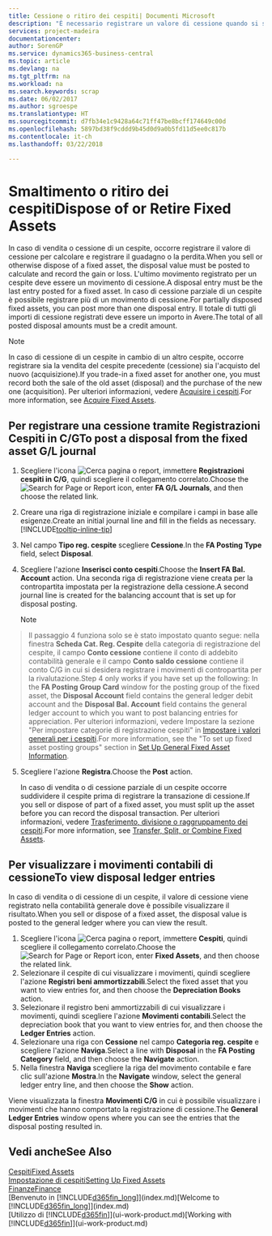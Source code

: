 ```yaml
---
title: Cessione o ritiro dei cespiti| Documenti Microsoft
description: "È necessario registrare un valore di cessione quando si scarta, si vende o si ritira un cespite."
services: project-madeira
documentationcenter: 
author: SorenGP
ms.service: dynamics365-business-central
ms.topic: article
ms.devlang: na
ms.tgt_pltfrm: na
ms.workload: na
ms.search.keywords: scrap
ms.date: 06/02/2017
ms.author: sgroespe
ms.translationtype: HT
ms.sourcegitcommit: d7fb34e1c9428a64c71ff47be8bcff174649c00d
ms.openlocfilehash: 5897bd38f9cddd9b45d0d9a0b5fd11d5ee0c817b
ms.contentlocale: it-ch
ms.lasthandoff: 03/22/2018

---
```

# <a name="dispose-of-or-retire-fixed-assets"></a><span data-ttu-id="36b82-103">Smaltimento o ritiro dei cespiti</span><span class="sxs-lookup"><span data-stu-id="36b82-103">Dispose of or Retire Fixed Assets</span></span>
<span data-ttu-id="36b82-104">In caso di vendita o cessione di un cespite, occorre registrare il valore di cessione per calcolare e registrare il guadagno o la perdita.</span><span class="sxs-lookup"><span data-stu-id="36b82-104">When you sell or otherwise dispose of a fixed asset, the disposal value must be posted to calculate and record the gain or loss.</span></span> <span data-ttu-id="36b82-105">L'ultimo movimento registrato per un cespite deve essere un movimento di cessione.</span><span class="sxs-lookup"><span data-stu-id="36b82-105">A disposal entry must be the last entry posted for a fixed asset.</span></span> <span data-ttu-id="36b82-106">In caso di cessione parziale di un cespite è possibile registrare più di un movimento di cessione.</span><span class="sxs-lookup"><span data-stu-id="36b82-106">For partially disposed fixed assets, you can post more than one disposal entry.</span></span> <span data-ttu-id="36b82-107">Il totale di tutti gli importi di cessione registrati deve essere un importo in Avere.</span><span class="sxs-lookup"><span data-stu-id="36b82-107">The total of all posted disposal amounts must be a credit amount.</span></span>  

> [!NOTE]  
>   <span data-ttu-id="36b82-108">In caso di cessione di un cespite in cambio di un altro cespite, occorre registrare sia la vendita del cespite precedente (cessione) sia l'acquisto del nuovo (acquisizione).</span><span class="sxs-lookup"><span data-stu-id="36b82-108">If you trade-in a fixed asset for another one, you must record both the sale of the old asset (disposal) and the purchase of the new one (acquisition).</span></span> <span data-ttu-id="36b82-109">Per ulteriori informazioni, vedere [Acquisire i cespiti](fa-how-acquire.md).</span><span class="sxs-lookup"><span data-stu-id="36b82-109">For more information, see [Acquire Fixed Assets](fa-how-acquire.md).</span></span>  

## <a name="to-post-a-disposal-from-the-fixed-asset-gl-journal"></a><span data-ttu-id="36b82-110">Per registrare una cessione tramite Registrazioni Cespiti in C/G</span><span class="sxs-lookup"><span data-stu-id="36b82-110">To post a disposal from the fixed asset G/L journal</span></span>
1. <span data-ttu-id="36b82-111">Scegliere l'icona ![Cerca pagina o report](media/ui-search/search_small.png "icona Cerca pagina o report"), immettere **Registrazioni cespiti in C/G**, quindi scegliere il collegamento correlato.</span><span class="sxs-lookup"><span data-stu-id="36b82-111">Choose the ![Search for Page or Report](media/ui-search/search_small.png "Search for Page or Report icon") icon, enter **FA G/L Journals**, and then choose the related link.</span></span>  
2. <span data-ttu-id="36b82-112">Creare una riga di registrazione iniziale e compilare i campi in base alle esigenze.</span><span class="sxs-lookup"><span data-stu-id="36b82-112">Create an initial journal line and fill in the fields as necessary.</span></span> [!INCLUDE[tooltip-inline-tip](includes/tooltip-inline-tip_md.md)]  
3. <span data-ttu-id="36b82-113">Nel campo **Tipo reg. cespite** scegliere **Cessione**.</span><span class="sxs-lookup"><span data-stu-id="36b82-113">In the **FA Posting Type** field, select **Disposal**.</span></span>  
4. <span data-ttu-id="36b82-114">Scegliere l'azione **Inserisci conto cespiti**.</span><span class="sxs-lookup"><span data-stu-id="36b82-114">Choose the **Insert FA Bal. Account** action.</span></span> <span data-ttu-id="36b82-115">Una seconda riga di registrazione viene creata per la contropartita impostata per la registrazione della cessione.</span><span class="sxs-lookup"><span data-stu-id="36b82-115">A second journal line is created for the balancing account that is set up for disposal posting.</span></span>  

    > [!NOTE]  
>   <span data-ttu-id="36b82-116">Il passaggio 4 funziona solo se è stato impostato quanto segue: nella finestra **Scheda Cat. Reg. Cespite** della categoria di registrazione del cespite, il campo **Conto cessione** contiene il conto di addebito contabilità generale e il campo **Conto saldo cessione** contiene il conto C/G in cui si desidera registrare i movimenti di contropartita per la rivalutazione.</span><span class="sxs-lookup"><span data-stu-id="36b82-116">Step 4 only works if you have set up the following: In the **FA Posting Group Card** window for the posting group of the fixed asset, the **Disposal Account** field contains the general ledger debit account and the **Disposal Bal. Account** field contains the general ledger account to which you want to post balancing entries for appreciation.</span></span> <span data-ttu-id="36b82-117">Per ulteriori informazioni, vedere Impostare la sezione "Per impostare categorie di registrazione cespiti" in [Impostare i valori generali per i cespiti](fa-how-setup-general.md).</span><span class="sxs-lookup"><span data-stu-id="36b82-117">For more information, see the "To set up fixed asset posting groups" section in [Set Up General Fixed Asset Information](fa-how-setup-general.md).</span></span>  
5. <span data-ttu-id="36b82-118">Scegliere l'azione **Registra**.</span><span class="sxs-lookup"><span data-stu-id="36b82-118">Choose the **Post** action.</span></span>  

    <span data-ttu-id="36b82-119">In caso di vendita o di cessione parziale di un cespite occorre suddividere il cespite prima di registrare la transazione di cessione.</span><span class="sxs-lookup"><span data-stu-id="36b82-119">If you sell or dispose of part of a fixed asset, you must split up the asset before you can record the disposal transaction.</span></span> <span data-ttu-id="36b82-120">Per ulteriori informazioni, vedere [Trasferimento, divisione o raggruppamento dei cespiti](fa-how-trans-split-combine.md).</span><span class="sxs-lookup"><span data-stu-id="36b82-120">For more information, see [Transfer, Split, or Combine Fixed Assets](fa-how-trans-split-combine.md).</span></span>  

## <a name="to-view-disposal-ledger-entries"></a><span data-ttu-id="36b82-121">Per visualizzare i movimenti contabili di cessione</span><span class="sxs-lookup"><span data-stu-id="36b82-121">To view disposal ledger entries</span></span>
<span data-ttu-id="36b82-122">In caso di vendita o di cessione di un cespite, il valore di cessione viene registrato nella contabilità generale dove è possibile visualizzare il risultato.</span><span class="sxs-lookup"><span data-stu-id="36b82-122">When you sell or dispose of a fixed asset, the disposal value is posted to the general ledger where you can view the result.</span></span>  

1. <span data-ttu-id="36b82-123">Scegliere l'icona ![Cerca pagina o report](media/ui-search/search_small.png "icona Cerca pagina o report"), immettere **Cespiti**, quindi scegliere il collegamento correlato.</span><span class="sxs-lookup"><span data-stu-id="36b82-123">Choose the ![Search for Page or Report](media/ui-search/search_small.png "Search for Page or Report icon") icon, enter **Fixed Assets**, and then choose the related link.</span></span>  
2. <span data-ttu-id="36b82-124">Selezionare il cespite di cui visualizzare i movimenti, quindi scegliere l'azione **Registri beni ammortizzabili**.</span><span class="sxs-lookup"><span data-stu-id="36b82-124">Select the fixed asset that you want to view entries for, and then choose the **Depreciation Books** action.</span></span>  
3. <span data-ttu-id="36b82-125">Selezionare il registro beni ammortizzabili di cui visualizzare i movimenti, quindi scegliere l'azione **Movimenti contabili**.</span><span class="sxs-lookup"><span data-stu-id="36b82-125">Select the depreciation book that you want to view entries for, and then choose the **Ledger Entries** action.</span></span>  
4. <span data-ttu-id="36b82-126">Selezionare una riga con **Cessione** nel campo **Categoria reg. cespite** e scegliere l'azione **Naviga**.</span><span class="sxs-lookup"><span data-stu-id="36b82-126">Select a line with **Disposal** in the **FA Posting Category** field, and then choose the **Navigate** action.</span></span>  
5. <span data-ttu-id="36b82-127">Nella finestra **Naviga** scegliere la riga del movimento contabile e fare clic sull'azione **Mostra**.</span><span class="sxs-lookup"><span data-stu-id="36b82-127">In the **Navigate** window, select the general ledger entry line, and then choose the **Show** action.</span></span>  

<span data-ttu-id="36b82-128">Viene visualizzata la finestra **Movimenti C/G** in cui è possibile visualizzare i movimenti che hanno comportato la registrazione di cessione.</span><span class="sxs-lookup"><span data-stu-id="36b82-128">The **General Ledger Entries** window opens where you can see the entries that the disposal posting resulted in.</span></span>  

## <a name="see-also"></a><span data-ttu-id="36b82-129">Vedi anche</span><span class="sxs-lookup"><span data-stu-id="36b82-129">See Also</span></span>
[<span data-ttu-id="36b82-130">Cespiti</span><span class="sxs-lookup"><span data-stu-id="36b82-130">Fixed Assets</span></span>](fa-manage.md)  
[<span data-ttu-id="36b82-131">Impostazione di cespiti</span><span class="sxs-lookup"><span data-stu-id="36b82-131">Setting Up Fixed Assets</span></span>](fa-setup.md)  
[<span data-ttu-id="36b82-132">Finanze</span><span class="sxs-lookup"><span data-stu-id="36b82-132">Finance</span></span>](finance.md)  
<span data-ttu-id="36b82-133">[Benvenuto in [!INCLUDE[d365fin_long](includes/d365fin_long_md.md)]](index.md)</span><span class="sxs-lookup"><span data-stu-id="36b82-133">[Welcome to [!INCLUDE[d365fin_long](includes/d365fin_long_md.md)]](index.md)</span></span>  
<span data-ttu-id="36b82-134">[Utilizzo di [!INCLUDE[d365fin](includes/d365fin_md.md)]](ui-work-product.md)</span><span class="sxs-lookup"><span data-stu-id="36b82-134">[Working with [!INCLUDE[d365fin](includes/d365fin_md.md)]](ui-work-product.md)</span></span>

